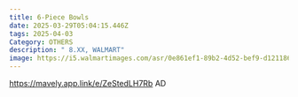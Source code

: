 ```yaml
---
title: 6-Piece Bowls
date: 2025-03-29T05:04:15.446Z
tags: 2025-04-03
Category: OTHERS
description: " 8.XX, WALMART"
image: https://i5.walmartimages.com/asr/0e861ef1-89b2-4d52-bef9-d12118682642.833562e95fad681e18dab11bb016f315.jpeg?odnHeight=2000&odnWidth=2000&odnBg=FFFFFF
---
```

https://mavely.app.link/e/ZeStedLH7Rb     AD